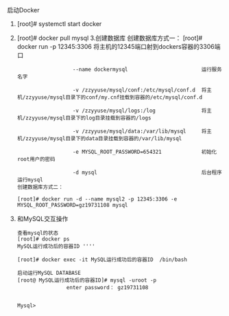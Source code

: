 启动Docker
1. [root]# systemctl start docker
2. [root]# docker pull mysql
3.创建数据库
       创建数据库方式一：
       [root]# docker run -p 12345:3306                             将主机的12345端口射到dockers容器的3306端口  
                         
                         --name dockermysql                        运行服务名字
                         
                         -v /zzyyuse/mysql/conf:/etc/mysql/conf.d  将主机/zzyyuse/mysql目录下的conf/my.cnf挂载到容器的/etc/mysql/conf.d   
                         
                         -v /zzyyuse/mysql/logs:/log               将主机/zzyyuse/mysql目录下的log目录挂载到容器的/logs 
                         
                         -v /zzyyuse/mysql/data:/var/lib/mysql     将主机/zzyyuse/mysql目录下的data目录挂载到容器的/var/lib/mysql 
                         
                         -e MYSQL_ROOT_PASSWORD=654321             初始化root用户的密码
                         
                         -d mysql                                  后台程序运行mysql
       创建数据库方式二：
       
       [root]# docker run -d --name mysql2 -p 12345:3306 -e MYSQL_ROOT_PASSWORD=gz19731108 mysql
       
4. 和MySQL交互操作
 
       查看mysql的状态
       [root]# docker ps
       MySQL运行成功后的容器ID ''''
       
       [root]# docker exec -it MySQL运行成功后的容器ID  /bin/bash
       
       启动运行MySQL DATABASE
       [root@ MySQL运行成功后的容器ID]# mysql -uroot -p
                       enter password： gz19731108

       
       Mysql>


